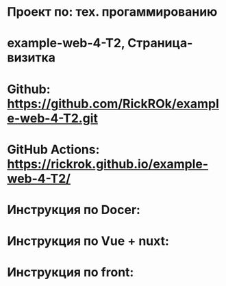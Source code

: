 # Проект по: тех. прогаммированию
# example-web-4-T2, Страница-визитка
# Github: https://github.com/RickROk/example-web-4-T2.git
# GitHub Actions: https://rickrok.github.io/example-web-4-T2/
# Инструкция по Docer:
# Инструкция по Vue + nuxt:
# Инструкция по front:
